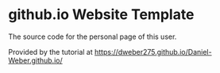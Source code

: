 # github.io Website Template
The source code for the personal page of this user.

Provided by the tutorial at https://dweber275.github.io/Daniel-Weber.github.io/
